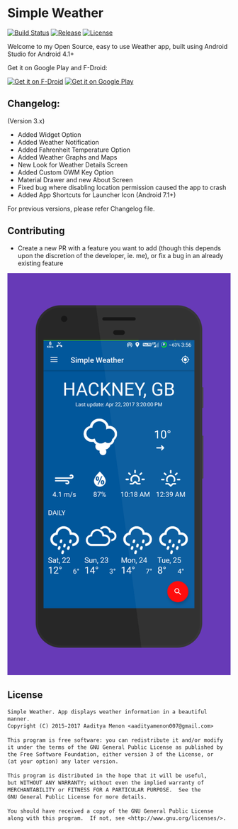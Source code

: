 # Simple Weather
[![Build Status](https://travis-ci.org/Sparker0i/Weather.svg?branch=master)](https://travis-ci.org/Sparker0i/Weather)
[![Release](https://img.shields.io/github/release/Sparker0i/Weather.svg)](https://github.com/Sparker0i/Weather/releases)
[![License](https://img.shields.io/badge/license-GNU_GPLv3-orange.svg)](https://raw.githubusercontent.com/Sparker0i/Weather/HEAD/LICENSE)

Welcome to my Open Source, easy to use Weather app, built using Android Studio for Android 4.1+

Get it on Google Play and F-Droid:

[<img src="https://f-droid.org/badge/get-it-on.png" alt="Get it on F-Droid" height="80">](https://f-droid.org/repository/browse/?fdid=com.a5corp.weather)
[<img src='https://play.google.com/intl/en_us/badges/images/generic/en_badge_web_generic.png' alt='Get it on Google Play' width='210' height='80'>](https://play.google.com/store/apps/details?id=com.a5corp.weather)

## Changelog:

(Version 3.x)
- Added Widget Option
- Added Weather Notification
- Added Fahrenheit Temperature Option
- Added Weather Graphs and Maps
- New Look for Weather Details Screen
- Added Custom OWM Key Option
- Material Drawer and new About Screen
- Fixed bug where disabling location permission caused the app to crash
- Added App Shortcuts for Launcher Icon (Android 7.1+)

For previous versions, please refer Changelog file.

## Contributing

- Create a new PR with a feature you want to add (though this depends upon the discretion of the developer, ie. me), or fix a bug in an already existing feature

![Weather App](/img/App.png)

## License
```
Simple Weather. App displays weather information in a beautiful manner.
Copyright (C) 2015-2017 Aaditya Menon <aadityamenon007@gmail.com>

This program is free software: you can redistribute it and/or modify
it under the terms of the GNU General Public License as published by
the Free Software Foundation, either version 3 of the License, or
(at your option) any later version.

This program is distributed in the hope that it will be useful,
but WITHOUT ANY WARRANTY; without even the implied warranty of
MERCHANTABILITY or FITNESS FOR A PARTICULAR PURPOSE.  See the
GNU General Public License for more details.

You should have received a copy of the GNU General Public License
along with this program.  If not, see <http://www.gnu.org/licenses/>.
```
